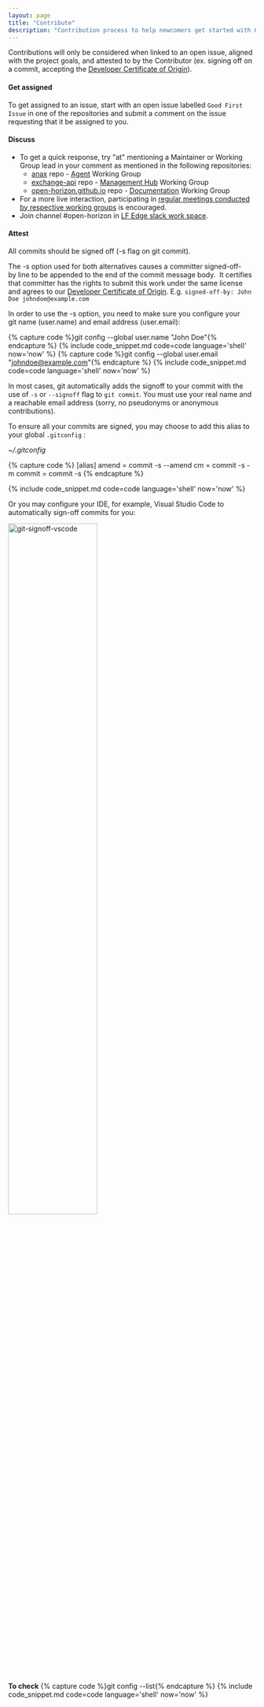 ```yaml
---
layout: page
title: "Contribute"
description: "Contribution process to help newcomers get started with Open Horizon"
---
```


Contributions will only be considered when linked to an open issue, aligned with the project goals, and attested to by the Contributor (ex. signing off on a commit, accepting the [Developer Certificate of Origin](https://developercertificate.org/)).

#### Get assigned
To get assigned to an issue, start with an open issue labelled `Good First Issue` in one of the repositories and submit a comment on the issue requesting that it be assigned to you.  

#### Discuss
- To get a quick response, try "at" mentioning a Maintainer or Working Group lead in your comment as mentioned in the following repositories: 
    - [anax](https://github.com/open-horizon/anax) repo - [Agent](https://wiki.lfedge.org/display/OH/Agent+Working+Group) Working Group
    - [exchange-api](https://github.com/open-horizon/exchange-api) repo - [Management Hub](https://wiki.lfedge.org/display/OH/Management+Hub+Working+Group) Working Group
    - [open-horizon.github.io](https://github.com/open-horizon/open-horizon.github.io) repo - [Documentation](https://wiki.lfedge.org/display/OH/Documentation+Working+Group) Working Group
- For a more live interaction, participating in [regular meetings conducted by respective working groups](https://wiki.lfedge.org/display/OH/Community+Membership) is encouraged.
- Join channel #open-horizon in [LF Edge slack work space](https://slack.lfedge.org/). 
  

#### Attest
All commits should be signed off (-s flag on git commit).

The -s option used for both alternatives causes a committer signed-off-by line to be appended to the end of the commit message body.  It certifies that committer has the rights to submit this work under the same license and agrees to our [Developer Certificate of Origin](https://developercertificate.org/). E.g.
`signed-off-by: John Doe johndoe@example.com`

In order to use the -s option, you need to make sure you configure your git name (user.name) and email address (user.email):

{% capture code %}git config --global user.name "John Doe"{% endcapture %}
{% include code_snippet.md code=code language='shell' now='now' %}
{% capture code %}git config --global user.email "johndoe@example.com"{% endcapture %}
{% include code_snippet.md code=code language='shell' now='now' %}

In most cases, git automatically adds the signoff to your commit with the use of `-s` or `--signoff` flag to `git commit`. You must use your real name and a reachable email address (sorry, no pseudonyms or anonymous contributions).

To ensure all your commits are signed, you may choose to add this alias to your global `.gitconfig` :

*~/.gitconfig*

{% capture code %}
[alias]
  amend = commit -s --amend
  cm = commit -s -m
  commit = commit -s
{% endcapture %}

{% include code_snippet.md code=code language='shell' now='now' %}

Or you may configure your IDE, for example, Visual Studio Code to automatically sign-off commits for you:

<img src="../../img/git-signoff-vscode.png" style="width:60%" alt="git-signoff-vscode">

**To check** 
{% capture code %}git config --list{% endcapture %}
{% include code_snippet.md code=code language='shell' now='now' %}